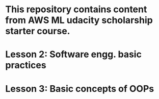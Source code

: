 # This repository contains content from AWS ML udacity scholarship starter course.

# Lesson 2: Software engg. basic practices

# Lesson 3: Basic concepts of OOPs
